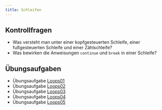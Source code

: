 ```yaml
---
title: Schleifen
---
```


## Kontrollfragen
-	Was versteht man unter einer kopfgesteuerten Schleife, einer fußgesteuerten Schleife und einer Zählschleife?
-	Was bewirken die Anweisungen `continue` und `break` in einer Schleife?


## Übungsaufgaben
- Übungsaufgabe [Loops01](loops01.md)
- Übungsaufgabe [Loops02](loops02.md)
- Übungsaufgabe [Loops03](loops03.md)
- Übungsaufgabe [Loops04](loops04.md)
- Übungsaufgabe [Loops05](loops05.md)

